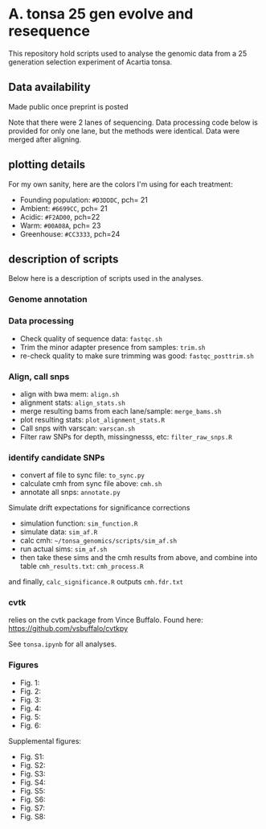 # A. tonsa 25 gen evolve and resequence

This repository hold scripts used to analyse the genomic data from a 25 generation selection experiment of Acartia tonsa. 

## Data availability

Made public once preprint is posted

Note that there were 2 lanes of sequencing. Data processing code below is provided for only one lane, but the methods were identical. Data were merged after aligning.

## plotting details

For my own sanity, here are the colors I'm using for each treatment:

- Founding population: `#D3DDDC`, pch= 21  
- Ambient: `#6699CC`, pch= 21  
- Acidic: `#F2AD00`, pch=22  
- Warm: `#00A08A`, pch= 23  
- Greenhouse: `#CC3333`, pch=24 


## description of scripts

Below here is a description of scripts used in the analyses.


### Genome annotation




### Data processing

- Check quality of sequence data: `fastqc.sh`
- Trim the minor adapter presence from samples: `trim.sh`
- re-check quality to make sure trimming was good: `fastqc_posttrim.sh`

### Align, call snps

- align with bwa mem: `align.sh`
- alignment stats: `align_stats.sh`
- merge resulting bams from each lane/sample: `merge_bams.sh`
- plot resulting stats: `plot_alignment_stats.R`
- Call snps with varscan: `varscan.sh`
- Filter raw SNPs for depth, missingnesss, etc: `filter_raw_snps.R`

### identify candidate SNPs

- convert af file to sync file: `to_sync.py`
- calculate cmh from sync file above: `cmh.sh`
- annotate all snps: `annotate.py`

Simulate drift expectations for significance corrections
- simulation function: `sim_function.R`
- simulate data: `sim_af.R`
- calc cmh: `~/tonsa_genomics/scripts/sim_af.sh`
- run actual sims: `sim_af.sh`
- then take these sims and the cmh results from above, and combine into table `cmh_results.txt`: `cmh_process.R`

and finally, `calc_significance.R` outputs `cmh.fdr.txt`


### cvtk

relies on the cvtk package from Vince Buffalo. Found here: https://github.com/vsbuffalo/cvtkpy

See `tonsa.ipynb` for all analyses.

### Figures

- Fig. 1: 
- Fig. 2: 
- Fig. 3: 
- Fig. 4:
- Fig. 5:
- Fig. 6:

Supplemental figures:
- Fig. S1:
- Fig. S2:
- Fig. S3:
- Fig. S4:
- Fig. S5:
- Fig. S6:
- Fig. S7:
- Fig. S8:


